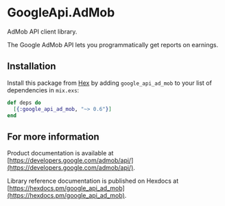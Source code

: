 # GoogleApi.AdMob

AdMob API client library.

The Google AdMob API lets you programmatically get reports on earnings. 

## Installation

Install this package from [Hex](https://hex.pm) by adding
`google_api_ad_mob` to your list of dependencies in `mix.exs`:

```elixir
def deps do
  [{:google_api_ad_mob, "~> 0.6"}]
end
```

## For more information

Product documentation is available at [https://developers.google.com/admob/api/](https://developers.google.com/admob/api/).

Library reference documentation is published on Hexdocs at
[https://hexdocs.pm/google_api_ad_mob](https://hexdocs.pm/google_api_ad_mob).
